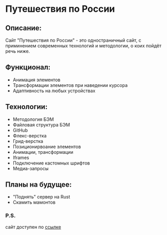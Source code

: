 # Путешествия по России

## Описание:
Сайт "Путешествия по России" - это одностраничный сайт, с приминением современных технологий и методологии, о коих пойдёт речь ниже.

## Функционал:

* Анимация элементов
* Трансформации элементов при наведении курсора
* Адаптивность на любых устройствах

## Технологии:

* Методология БЭМ
* Файловая структура БЭМ
* GitHub
* Флекс-верстка
* Грид-верстка
* Позиционирвоание элементов
* Анимации, трансформации  
* Iframes
* Подключение кастомных шрифтов
* Медиа-запросы

## Планы на будущее:
* "Поднять" сервер на Rust
* Скамить мамонтов

### P.S.
сайт доступен по [ссылке](https://c0deb0iii.github.io/russian-travel/)
